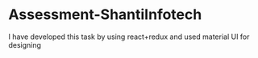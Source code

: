 # Assessment-ShantiInfotech
I have developed this task by using react+redux and used material UI for designing
